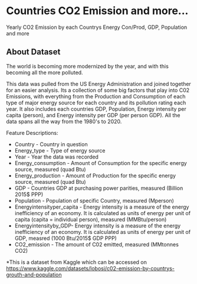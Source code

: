 # Countries CO2 Emission and more...
Yearly CO2 Emission by each Countrys Energy Con/Prod, GDP, Population and more

## About Dataset
The world is becoming more modernized by the year, and with this becoming all the more polluted.

This data was pulled from the US Energy Administration and joined together for an easier analysis. Its a collection of some big factors that play into C02 Emissions, with everything from the Production and Consumption of each type of major energy source for each country and its pollution rating each year. It also includes each countries GDP, Population, Energy intensity per capita (person), and Energy intensity per GDP (per person GDP). All the data spans all the way from the 1980's to 2020.

Feature Descriptions:
- Country - Country in question
- Energy_type - Type of energy source
- Year - Year the data was recorded
- Energy_consumption - Amount of Consumption for the specific energy source, measured (quad Btu)
- Energy_production - Amount of Production for the specific energy source, measured (quad Btu)
- GDP - Countries GDP at purchasing power parities, measured (Billion 2015$ PPP)
- Population - Population of specific Country, measured (Mperson)
- Energyintensityper_capita - Energy intensity is a measure of the energy inefficiency of an economy. It is calculated as units of energy per unit of capita (capita = individual person), measured (MMBtu/person)
- Energyintensityby_GDP- Energy intensity is a measure of the energy inefficiency of an economy. It is calculated as units of energy per unit of GDP, measred (1000 Btu/2015$ GDP PPP)
- CO2_emission - The amount of C02 emitted, measured (MMtonnes CO2)

*This is a dataset from Kaggle which can be accessed on https://www.kaggle.com/datasets/lobosi/c02-emission-by-countrys-grouth-and-population
